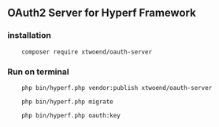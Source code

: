 ## OAuth2 Server for Hyperf Framework



### installation

```
    composer require xtwoend/oauth-server
```


### Run on terminal

```
    php bin/hyperf.php vendor:publish xtwoend/oauth-server
    
    php bin/hyperf.php migrate

    php bin/hyperf.php oauth:key

```
